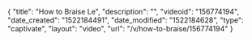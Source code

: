 {
    "title": "How to Braise Le",
    "description": "",
    "videoid": "156774194",
    "date_created": "1522184491",
    "date_modified": "1522184628",
    "type": "captivate",
    "layout": "video",
    "url": "\/v\/how-to-braise\/156774194"
}